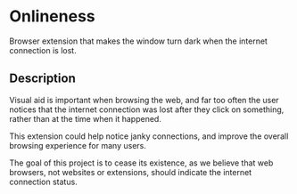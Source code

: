 # Onlineness

Browser extension that makes the window turn dark when the internet connection is lost.


## Description

Visual aid is important when browsing the web, and far too often the user notices that the internet connection was lost after they click on something, rather than at the time when it happened.

This extension could help notice janky connections, and improve the overall browsing experience for many users.

The goal of this project is to cease its existence, as we believe that web browsers, not websites or extensions, should indicate the internet connection status.
